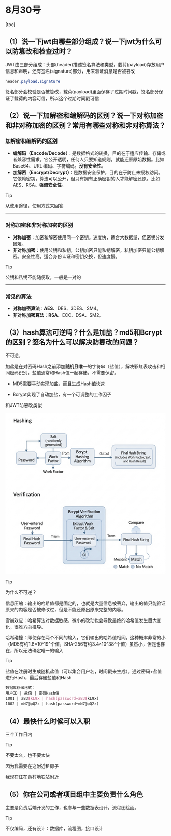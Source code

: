 # 8月30号

[toc]



## （1）说一下jwt由哪些部分组成？说一下jwt为什么可以防篡改和检查过时？

JWT由三部分组成：头部(header)描述签名算法和类型，载荷(payload)存放用户信息和声明，还有签名(signature)部分，用来验证消息是否被篡改

```css
header.payload.signature
```

签名部分会校验是否被篡改，载荷(payload)里面保存了过期时间戳，签名部分保证了载荷的内容可信，所以这个过期时间戳可信

## （2）说一下加解密和编解码的区别？说一下对称加密和非对称加密的区别？常用有哪些对称和非对称算法？

### 加解密和编解码的区别

- **编解码（Encode/Decode）**：是数据格式的转换，目的在于适应传输、存储或者兼容性需求。它公开透明，任何人只要知道规则，就能还原原始数据。比如 Base64、URL 编码、字符编码。**没有安全性**。
- **加解密（Encrypt/Decrypt）**：是数据安全保护，目的在于防止未授权访问。它依赖密钥，算法可以公开，但只有拥有正确密钥的人才能解密还原。比如 AES、RSA。**强调安全性**。

> [!tip]
>
> 从使用途径，使用方式来回答

------

### 对称加密和非对称加密的区别

- **对称加密**：加密和解密使用同一个密钥。速度快，适合大数据量，但密钥分发困难。
- **非对称加密**：使用公钥和私钥，公钥加密只能私钥解密，私钥加密只能公钥解密。安全性高，适合身份认证和密钥交换，但速度慢。

> [!tip]
>
> 公钥和私钥不能随便取，一般是一对的

------

### 常见的算法

- **对称加密算法**：**AES**、DES、3DES、SM4。
- **非对称加密算法**：**RSA**、ECC、DSA、SM2。



## （3）hash算法可逆吗？什么是加盐？md5和Bcrypt的区别？签名为什么可以解决防篡改的问题？

不可逆。

加盐是在对密码Hash之前添加**随机且唯一**的字符串（盐值），解决彩虹表攻击和相同密码识别，盐值通常和Hash值一起存储，不需要保密。

- MD5需要手动实现加盐，而且生成Hash值快速


- Bcrypt实现了自动加盐，有一个可调整的工作因子

和JWT防篡改类似



![Gemini_Generated_Image_oqjybwoqjybwoqjy](./assets/Gemini_Generated_Image_oqjybwoqjybwoqjy.png)

> [!tip]
>
> 为什么不可逆？
>
> 信息压缩：输出的哈希值都是固定的，也就是大量信息被丢弃，输出的值只能验证原来的内容是否被修改过，但是不能还原出原来完整的内容。
>
> 雪崩效应：哈希算法对数据敏感，微小的改动也会导致最终的哈希值发生巨大变化，很难方向推导。
>
> 哈希碰撞：即使存在两个不同的输入，它们输出的哈希值相同，这种概率非常的小（MD5有约1.8×10^19^个值，SHA-256有约3.4×10^38^个值）虽然小，但是也存在，所以无法确定唯一的输入

> [!tip]
>
> 盐值在注册时生成随机盐值（可以集合用户名，时间戳来生成），通过密码+盐值进行Hash，最后存储盐值和Hash
>
> ```tex
> 数据库存储格式：
> 用户ID | 盐值 | 密码Hash值
> 1001 | aB3$kL9x | hash(password+aB3$kL9x)
> 1002 | mN7@pQ2z | hash(password+mN7@pQ2z)
> ```

## （4）最快什么时候可以入职

三个工作日内

> [!tip]
>
> 不要太久，也不要太快

因为我需要在这附近租房子

我现在住在黄村地铁站附近

## （5）你在公司或者项目组中主要负责什么角色

主要是负责后端开发的工作，也参与一些数据表设计，流程图绘画。

> [!tip]
>
> 不仅编码，还有设计：数据库，流程图，接口设计
